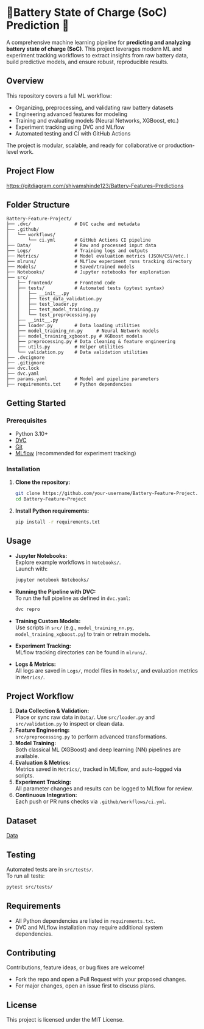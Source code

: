 
# 🔋Battery State of Charge (SoC) Prediction 🔋

A comprehensive machine learning pipeline for **predicting and analyzing battery state of charge (SoC)**. This project leverages modern ML and experiment tracking workflows to extract insights from raw battery data, build predictive models, and ensure robust, reproducible results.

## Overview

This repository covers a full ML workflow:
- Organizing, preprocessing, and validating raw battery datasets
- Engineering advanced features for modeling
- Training and evaluating models (Neural Networks, XGBoost, etc.)
- Experiment tracking using DVC and MLflow
- Automated testing and CI with GitHub Actions

The project is modular, scalable, and ready for collaborative or production-level work.

## Project Flow

https://gitdiagram.com/shivamshinde123/Battery-Features-Predictions

## Folder Structure

```
Battery-Feature-Project/
├── .dvc/                # DVC cache and metadata
├── .github/
│   └── workflows/
│       └── ci.yml       # GitHub Actions CI pipeline
├── Data/                # Raw and processed input data
├── Logs/                # Training logs and outputs
├── Metrics/             # Model evaluation metrics (JSON/CSV/etc.)
├── mlruns/              # MLflow experiment runs tracking directory
├── Models/              # Saved/trained models
├── Notebooks/           # Jupyter notebooks for exploration
├── src/
│   ├── frontend/        # Frontend code
│   ├── tests/           # Automated tests (pytest syntax)
│   │   ├── __init__.py
│   │   ├── test_data_validation.py
│   │   ├── test_loader.py
│   │   ├── test_model_training.py
│   │   └── test_preprocessing.py
│   ├── __init__.py
│   ├── loader.py        # Data loading utilities
│   ├── model_training_nn.py     # Neural Network models
│   ├── model_training_xgboost.py # XGBoost models
│   ├── preprocessing.py # Data cleaning & feature engineering
│   ├── utils.py         # Helper utilities
│   └── validation.py    # Data validation utilities
├── .dvcignore
├── .gitignore
├── dvc.lock
├── dvc.yaml
├── params.yaml          # Model and pipeline parameters
├── requirements.txt     # Python dependencies
```

## Getting Started

### Prerequisites

- Python 3.10+
- [DVC](https://dvc.org/)
- [Git](https://git-scm.com/)
- [MLflow](https://mlflow.org/) (recommended for experiment tracking)

### Installation

1. **Clone the repository:**
    ```bash
    git clone https://github.com/your-username/Battery-Feature-Project.git
    cd Battery-Feature-Project
    ```

2. **Install Python requirements:**
    ```bash
    pip install -r requirements.txt
    ```

## Usage

- **Jupyter Notebooks:**  
  Explore example workflows in `Notebooks/`.  
  Launch with:
  ```bash
  jupyter notebook Notebooks/
  ```
- **Running the Pipeline with DVC:**  
  To run the full pipeline as defined in `dvc.yaml`:
  ```bash
  dvc repro
  ```

- **Training Custom Models:**  
  Use scripts in `src/` (e.g., `model_training_nn.py`, `model_training_xgboost.py`) to train or retrain models.

- **Experiment Tracking:**  
  MLflow tracking directories can be found in `mlruns/`.

- **Logs & Metrics:**  
  All logs are saved in `Logs/`, model files in `Models/`, and evaluation metrics in `Metrics/`.

## Project Workflow

1. **Data Collection & Validation:**  
   Place or sync raw data in `Data/`. Use `src/loader.py` and `src/validation.py` to inspect or clean data.
2. **Feature Engineering:**  
   `src/preprocessing.py` to perform advanced transformations.
3. **Model Training:**  
   Both classical ML (XGBoost) and deep learning (NN) pipelines are available.
4. **Evaluation & Metrics:**  
   Metrics saved in `Metrics/`, tracked in MLflow, and auto-logged via scripts.
5. **Experiment Tracking:**  
   All parameter changes and results can be logged to MLflow for review.
6. **Continuous Integration:**  
   Each push or PR runs checks via `.github/workflows/ci.yml`.

## Dataset

[Data](https://www.kaggle.com/datasets/atechnohazard/battery-and-heating-data-in-real-driving-cycles/data)

## Testing

Automated tests are in `src/tests/`.  
To run all tests:
```bash
pytest src/tests/
```

## Requirements

- All Python dependencies are listed in `requirements.txt`.
- DVC and MLflow installation may require additional system dependencies.

## Contributing

Contributions, feature ideas, or bug fixes are welcome!  
- Fork the repo and open a Pull Request with your proposed changes.
- For major changes, open an issue first to discuss plans.

## License

This project is licensed under the MIT License.
